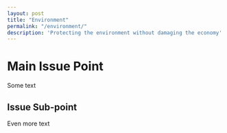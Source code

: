 ```yaml
---
layout: post
title: "Environment"
permalink: "/environment/"
description: 'Protecting the environment without damaging the economy'
---
```


Main Issue Point
================

Some text

Issue Sub-point
---------------

Even more text